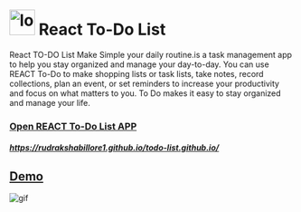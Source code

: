    # <img src = "https://user-images.githubusercontent.com/102648499/164224397-dd85637c-137c-462b-b9c5-0383b33f500f.png" height = 45 weight = 45  alt = "logo"/> React To-Do List 
React TO-DO List Make Simple your daily routine.is a task management app to help you stay organized and manage your day-to-day. You can use REACT To-Do to make shopping lists or task lists, take notes, record collections, plan an event, or set reminders to increase your productivity and focus on what matters to you. To Do makes it easy to stay organized and manage your life.  

### [Open REACT To-Do List APP](https://rudrakshabillore1.github.io/todo-list.github.io/)

 ##### https://rudrakshabillore1.github.io/todo-list.github.io/


## [Demo](https://rudrakshabillore1.github.io/todo-list.github.io/)
 
 
<img src = "https://user-images.githubusercontent.com/102648499/164241368-504d460c-c06c-4fdb-862b-42686cf4e80d.gif" alt = "gif" />
